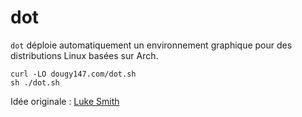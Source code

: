 # dot

`dot` déploie automatiquement un environnement graphique pour des distributions Linux basées sur Arch.


```
curl -LO dougy147.com/dot.sh
sh ./dot.sh
```


Idée originale : [Luke Smith](https://github.com/LukeSmithxyz/voidrice)
